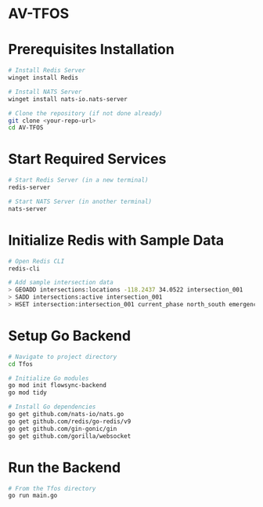 # AV-TFOS

# Prerequisites Installation

```bash
# Install Redis Server
winget install Redis

# Install NATS Server
winget install nats-io.nats-server

# Clone the repository (if not done already)
git clone <your-repo-url>
cd AV-TFOS
```

#  Start Required Services

```bash
# Start Redis Server (in a new terminal)
redis-server

# Start NATS Server (in another terminal)
nats-server
```

# Initialize Redis with Sample Data

```bash
# Open Redis CLI
redis-cli

# Add sample intersection data
> GEOADD intersections:locations -118.2437 34.0522 intersection_001
> SADD intersections:active intersection_001
> HSET intersection:intersection_001 current_phase north_south emergency_active false
```

# Setup Go Backend

```bash
# Navigate to project directory
cd Tfos

# Initialize Go modules
go mod init flowsync-backend
go mod tidy

# Install Go dependencies
go get github.com/nats-io/nats.go
go get github.com/redis/go-redis/v9
go get github.com/gin-gonic/gin
go get github.com/gorilla/websocket
```

# Run the Backend

```bash
# From the Tfos directory
go run main.go
```